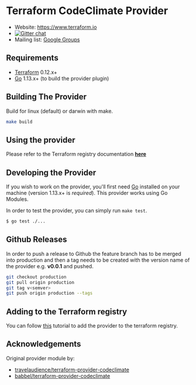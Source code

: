 Terraform CodeClimate Provider
==================

- Website: https://www.terraform.io
- [![Gitter chat](https://badges.gitter.im/hashicorp-terraform/Lobby.png)](https://gitter.im/hashicorp-terraform/Lobby)
- Mailing list: [Google Groups](http://groups.google.com/group/terraform-tool)

Requirements
------------

- [Terraform](https://www.terraform.io/downloads.html) 0.12.x+
- [Go](https://golang.org/doc/install) 1.13.x+ (to build the provider plugin)

Building The Provider
---------------------
Build for linux (default) or darwin with make.

```sh
make build
```

Using the provider
----------------------

Please refer to the Terraform registry documentation **[here](...)**


Developing the Provider
---------------------------

If you wish to work on the provider, you'll first need [Go](http://www.golang.org) installed on your machine (version 1.13.x+ is *required*). This provider works using Go Modules.

In order to test the provider, you can simply run `make test`.

```sh
$ go test ./...
```

Github Releases
---------------------------
In order to push a release to Github the feature branch has to be merged into production and then a tag needs to be created with the version name of the provider e.g. **v0.0.1** and pushed.

```sh
git checkout production
git pull origin production
git tag v<semver>
git push origin production --tags
```

Adding to the Terraform registry
--------------------------------
You can follow [this](https://learn.hashicorp.com/tutorials/terraform/provider-release-publish?in=terraform/providers#gpg_private_key) tutorial to add the provider to the terraform registry.

Acknowledgements
----------------
Original provider module by:
  - [travelaudience/terraform-provider-codeclimate](https://github.com/travelaudience/terraform-provider-codeclimate)
  - [babbel/terraform-provider-codeclimate](https://github.com/babbel/terraform-provider-codeclimate)
